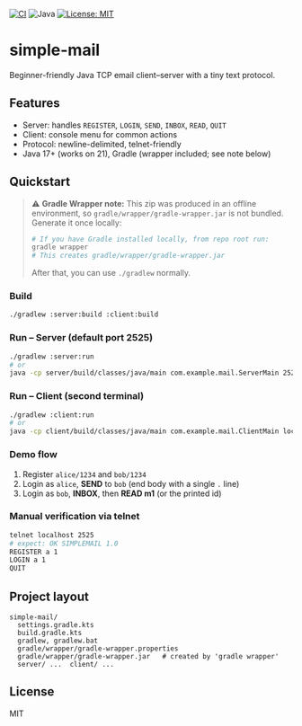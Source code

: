 [![CI](https://github.com/ranjithguggilla/Email-Client-Server/actions/workflows/ci.yml/badge.svg?branch=main)](https://github.com/ranjithguggilla/Email-Client-Server/actions?query=branch%3Amain)
![Java](https://img.shields.io/badge/Java-17%2B-blue)
[![License: MIT](https://img.shields.io/badge/License-MIT-green.svg)](LICENSE)

# simple-mail
Beginner-friendly Java TCP email client–server with a tiny text protocol.

## Features
- Server: handles `REGISTER`, `LOGIN`, `SEND`, `INBOX`, `READ`, `QUIT`
- Client: console menu for common actions
- Protocol: newline-delimited, telnet-friendly
- Java 17+ (works on 21), Gradle (wrapper included; see note below)

## Quickstart

> ⚠️ **Gradle Wrapper note:** This zip was produced in an offline environment, so
> `gradle/wrapper/gradle-wrapper.jar` is not bundled. Generate it once locally:
>
> ```bash
> # If you have Gradle installed locally, from repo root run:
> gradle wrapper
> # This creates gradle/wrapper/gradle-wrapper.jar
> ```
> After that, you can use `./gradlew` normally.

### Build
```bash
./gradlew :server:build :client:build
```

### Run – Server (default port 2525)
```bash
./gradlew :server:run
# or
java -cp server/build/classes/java/main com.example.mail.ServerMain 2525
```

### Run – Client (second terminal)
```bash
./gradlew :client:run
# or
java -cp client/build/classes/java/main com.example.mail.ClientMain localhost 2525
```

### Demo flow
1. Register `alice/1234` and `bob/1234`
2. Login as `alice`, **SEND** to `bob` (end body with a single `.` line)
3. Login as `bob`, **INBOX**, then **READ m1** (or the printed id)

### Manual verification via telnet
```bash
telnet localhost 2525
# expect: OK SIMPLEMAIL 1.0
REGISTER a 1
LOGIN a 1
QUIT
```

## Project layout
```
simple-mail/
  settings.gradle.kts
  build.gradle.kts
  gradlew, gradlew.bat
  gradle/wrapper/gradle-wrapper.properties
  gradle/wrapper/gradle-wrapper.jar   # created by 'gradle wrapper'
  server/ ...  client/ ...
```

## License
MIT
